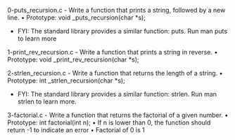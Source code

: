 0-puts_recursion.c - Write a function that prints a string, followed by a new line.
      • Prototype: void _puts_recursion(char *s);
- FYI: The standard library provides a similar function: puts. Run man puts to learn more

1-print_rev_recursion.c - Write a function that prints a string in reverse.
      • Prototype: void _print_rev_recursion(char *s);

2-strlen_recursion.c - Write a function that returns the length of a string.
      • Prototype: int _strlen_recursion(char *s);
- FYI: The standard library provides a similar function: strlen. Run man strlen to learn more.

3-factorial.c - Write a function that returns the factorial of a given number.
      • Prototype: int factorial(int n);
      • If n is lower than 0, the function should return -1 to indicate an error
      • Factorial of 0 is 1

